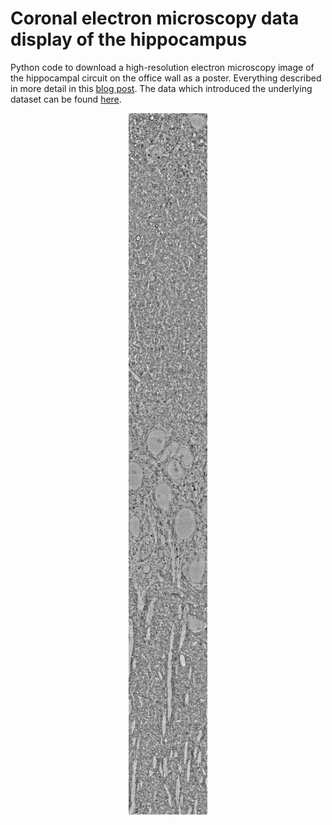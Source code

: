 # Coronal electron microscopy data display of the hippocampus
Python code to download a high-resolution electron microscopy image of the hippocampal circuit on the office wall as a poster. Everything described in more detail in this [blog post](https://www.gcamp6f.com). The data which introduced the underlying dataset can be found [here](https://www.biorxiv.org/content/10.1101/2025.04.04.647285v1).
<p align="center"><img src="https://github.com/PTRRupprecht/Coronal-EM-display-of-the-hippocampus/blob/master/Slice_2_z2979-3_small_pillar-2.png"  width="25%"></p>
